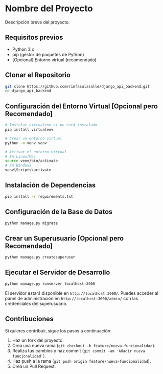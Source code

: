 # Nombre del Proyecto

Descripción breve del proyecto.

## Requisitos previos

- Python 3.x
- pip (gestor de paquetes de Python)
- [Opcional] Entorno virtual (recomendado)

## Clonar el Repositorio

```bash
git clone https://github.com/rinfasulasalle/django_api_backend.git
cd django_api_backend
```

## Configuración del Entorno Virtual [Opcional pero Recomendado]

```bash
# Instalar virtualenv si no está instalado
pip install virtualenv

# Crear un entorno virtual
python -m venv venv

# Activar el entorno virtual
# En Linux/Mac
source venv/bin/activate
# En Windows
venv\Scripts\activate
```

## Instalación de Dependencias

```bash
pip install -r requirements.txt
```

## Configuración de la Base de Datos

```bash
python manage.py migrate
```

## Crear un Superusuario [Opcional pero Recomendado]

```bash
python manage.py createsuperuser
```

## Ejecutar el Servidor de Desarrollo

```bash
python manage.py runserver localhost:3000
```

El servidor estará disponible en `http://localhost:3000/`. Puedes acceder al panel de administración en `http://localhost:3000/admin/` con las credenciales del superusuario.

## Contribuciones

Si quieres contribuir, sigue los pasos a continuación:

1. Haz un fork del proyecto.
2. Crea una nueva rama (`git checkout -b feature/nueva-funcionalidad`).
3. Realiza tus cambios y haz commit (`git commit -am 'Añadir nueva funcionalidad'`).
4. Haz push a la rama (`git push origin feature/nueva-funcionalidad`).
5. Crea un Pull Request.
